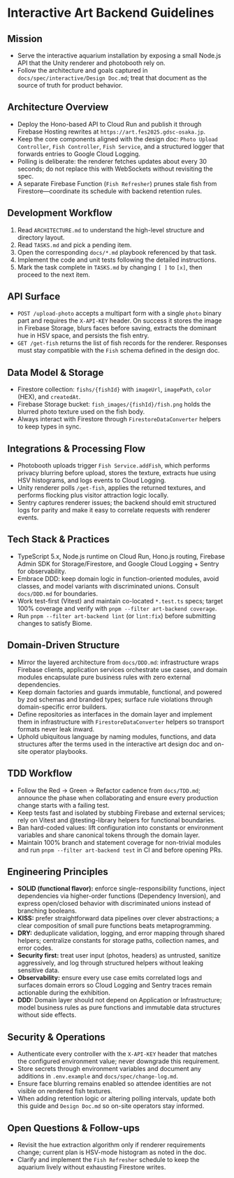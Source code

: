 # Interactive Art Backend Guidelines

## Mission
- Serve the interactive aquarium installation by exposing a small Node.js API that the Unity renderer and photobooth rely on.
- Follow the architecture and goals captured in `docs/spec/interactive/Design Doc.md`; treat that document as the source of truth for product behavior.

## Architecture Overview
- Deploy the Hono-based API to Cloud Run and publish it through Firebase Hosting rewrites at `https://art.fes2025.gdsc-osaka.jp`.
- Keep the core components aligned with the design doc: `Photo Upload Controller`, `Fish Controller`, `Fish Service`, and a structured logger that forwards entries to Google Cloud Logging.
- Polling is deliberate: the renderer fetches updates about every 30 seconds; do not replace this with WebSockets without revisiting the spec.
- A separate Firebase Function (`Fish Refresher`) prunes stale fish from Firestore—coordinate its schedule with backend retention rules.

## Development Workflow
1. Read `ARCHITECTURE.md` to understand the high-level structure and directory layout.
2. Read `TASKS.md` and pick a pending item.
3. Open the corresponding `docs/*.md` playbook referenced by that task.
4. Implement the code and unit tests following the detailed instructions.
5. Mark the task complete in `TASKS.md` by changing `[ ]` to `[x]`, then proceed to the next item.

## API Surface
- `POST /upload-photo` accepts a multipart form with a single `photo` binary part and requires the `X-API-KEY` header. On success it stores the image in Firebase Storage, blurs faces before saving, extracts the dominant hue in HSV space, and persists the fish entry.
- `GET /get-fish` returns the list of fish records for the renderer. Responses must stay compatible with the `Fish` schema defined in the design doc.

## Data Model & Storage
- Firestore collection: `fishs/{fishId}` with `imageUrl`, `imagePath`, `color` (HEX), and `createdAt`.
- Firebase Storage bucket: `fish_images/{fishId}/fish.png` holds the blurred photo texture used on the fish body.
- Always interact with Firestore through `FirestoreDataConverter` helpers to keep types in sync.

## Integrations & Processing Flow
- Photobooth uploads trigger `Fish Service.addFish`, which performs privacy blurring before upload, stores the texture, extracts hue using HSV histograms, and logs events to Cloud Logging.
- Unity renderer polls `/get-fish`, applies the returned textures, and performs flocking plus visitor attraction logic locally.
- Sentry captures renderer issues; the backend should emit structured logs for parity and make it easy to correlate requests with renderer events.

## Tech Stack & Practices
- TypeScript 5.x, Node.js runtime on Cloud Run, Hono.js routing, Firebase Admin SDK for Storage/Firestore, and Google Cloud Logging + Sentry for observability.
- Embrace DDD: keep domain logic in function-oriented modules, avoid classes, and model variants with discriminated unions. Consult `docs/DDD.md` for boundaries.
- Work test-first (Vitest) and maintain co-located `*.test.ts` specs; target 100% coverage and verify with `pnpm --filter art-backend coverage`.
- Run `pnpm --filter art-backend lint` (or `lint:fix`) before submitting changes to satisfy Biome.

## Domain-Driven Structure
- Mirror the layered architecture from `docs/DDD.md`: infrastructure wraps Firebase clients, application services orchestrate use cases, and domain modules encapsulate pure business rules with zero external dependencies.
- Keep domain factories and guards immutable, functional, and powered by zod schemas and branded types; surface rule violations through domain-specific error builders.
- Define repositories as interfaces in the domain layer and implement them in infrastructure with `FirestoreDataConverter` helpers so transport formats never leak inward.
- Uphold ubiquitous language by naming modules, functions, and data structures after the terms used in the interactive art design doc and on-site operator playbooks.

## TDD Workflow
- Follow the Red → Green → Refactor cadence from `docs/TDD.md`; announce the phase when collaborating and ensure every production change starts with a failing test.
- Keep tests fast and isolated by stubbing Firebase and external services; rely on Vitest and @testing-library helpers for functional boundaries.
- Ban hard-coded values: lift configuration into constants or environment variables and share canonical tokens through the domain layer.
- Maintain 100% branch and statement coverage for non-trivial modules and run `pnpm --filter art-backend test` in CI and before opening PRs.

## Engineering Principles
- **SOLID (functional flavor):** enforce single-responsibility functions, inject dependencies via higher-order functions (Dependency Inversion), and express open/closed behavior with discriminated unions instead of branching booleans.
- **KISS:** prefer straightforward data pipelines over clever abstractions; a clear composition of small pure functions beats metaprogramming.
- **DRY:** deduplicate validation, logging, and error mapping through shared helpers; centralize constants for storage paths, collection names, and error codes.
- **Security first:** treat user input (photos, headers) as untrusted, sanitize aggressively, and log through structured helpers without leaking sensitive data.
- **Observability:** ensure every use case emits correlated logs and surfaces domain errors so Cloud Logging and Sentry traces remain actionable during the exhibition.
- **DDD:** Domain layer should not depend on Application or Infrastructure; model business rules as pure functions and immutable data structures without side effects.

## Security & Operations
- Authenticate every controller with the `X-API-KEY` header that matches the configured environment value; never downgrade this requirement.
- Store secrets through environment variables and document any additions in `.env.example` and `docs/spec/change-log.md`.
- Ensure face blurring remains enabled so attendee identities are not visible on rendered fish textures.
- When adding retention logic or altering polling intervals, update both this guide and `Design Doc.md` so on-site operators stay informed.

## Open Questions & Follow-ups
- Revisit the hue extraction algorithm only if renderer requirements change; current plan is HSV-mode histogram as noted in the doc.
- Clarify and implement the `Fish Refresher` schedule to keep the aquarium lively without exhausting Firestore writes.

